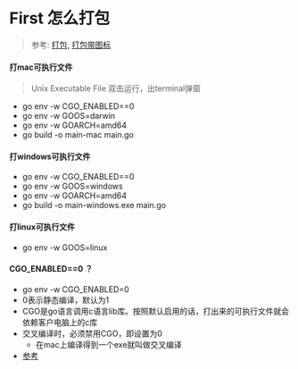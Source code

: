 # First 怎么打包
> 参考: 
> [打包,](https://blog.csdn.net/m0_67401228/article/details/126101509)
> [打包带图标](https://blog.csdn.net/weixin_40581279/article/details/121126842?spm=1001.2101.3001.6661.1&utm_medium=distribute.pc_relevant_t0.none-task-blog-2%7Edefault%7ECTRLIST%7ERate-1-121126842-blog-126101509.pc_relevant_aa_2&depth_1-utm_source=distribute.pc_relevant_t0.none-task-blog-2%7Edefault%7ECTRLIST%7ERate-1-121126842-blog-126101509.pc_relevant_aa_2&utm_relevant_index=1)

#### 打mac可执行文件
> Unix Executable File 双击运行，出terminal弹窗
* go env -w CGO_ENABLED==0 
* go env -w GOOS=darwin
* go env -w GOARCH=amd64
* go build -o main-mac main.go

#### 打windows可执行文件
* go env -w CGO_ENABLED==0
* go env -w GOOS=windows
* go env -w GOARCH=amd64
* go build -o main-windows.exe main.go

#### 打linux可执行文件
* go env -w GOOS=linux

#### CGO_ENABLED==0 ？
* go env -w CGO_ENABLED=0
* 0表示静态编译，默认为1
* CGO是go语言调用c语言lib库。按照默认启用的话，打出来的可执行文件就会依赖客户电脑上的c库
* 交叉编译时，必须禁用CGO，即设置为0
  * 在mac上编译得到一个exe就叫做交叉编译
* [参考](https://blog.csdn.net/qq_43580193/article/details/120305231)